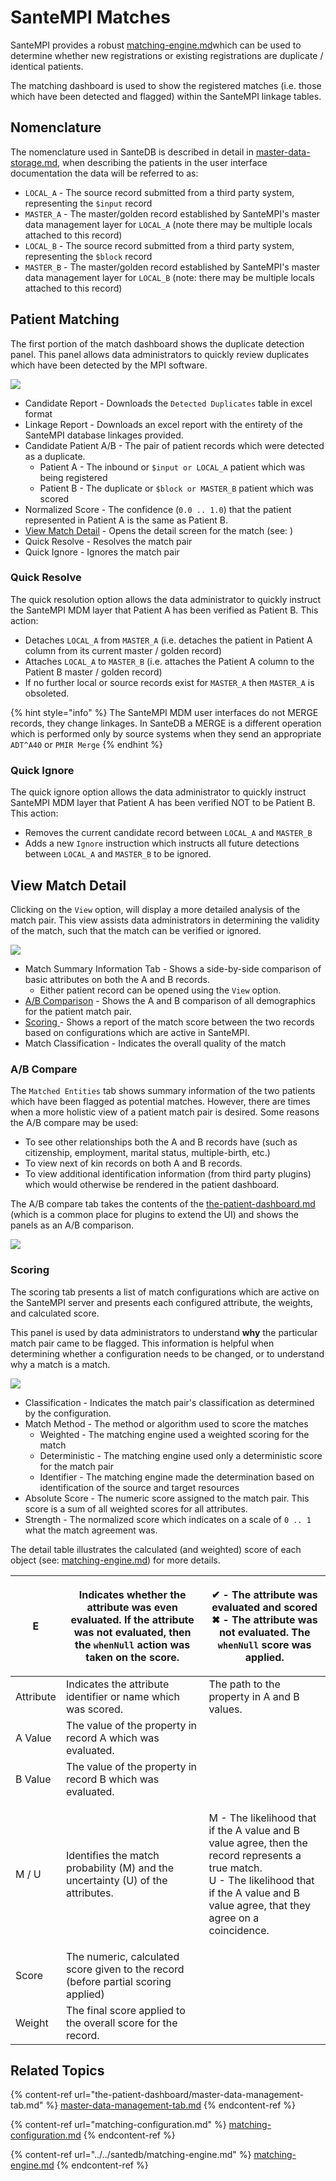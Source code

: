# SanteMPI Matches

SanteMPI provides a robust [matching-engine.md](../../santedb/matching-engine.md "mention")which can be used to determine whether new registrations or existing registrations are duplicate / identical patients.&#x20;

The matching dashboard is used to show the registered matches (i.e. those which have been detected and flagged) within the SanteMPI linkage tables.&#x20;

## Nomenclature

The nomenclature used in SanteDB is described in detail in [master-data-storage.md](../../santedb/data-storage-patterns/master-data-storage.md "mention"), when describing the patients in the user interface documentation the data will be referred to as:

* `LOCAL_A` - The source record submitted from a third party system, representing the `$input` record
* `MASTER_A` - The master/golden record established by SanteMPI's master data management layer for `LOCAL_A` (note there may be multiple locals attached to this record)
* `LOCAL_B` - The source record submitted from a third party system, representing the `$block` record
* `MASTER_B` - The master/golden record established by SanteMPI's master data management layer for `LOCAL_B` (note: there may be multiple locals attached to this record)

## Patient Matching

The first portion of the match dashboard shows the duplicate detection panel. This panel allows data administrators to quickly review duplicates which have been detected by the MPI software.

![](<../../.gitbook/assets/image (438).png>)

* Candidate Report - Downloads the `Detected Duplicates` table in excel format
* Linkage Report - Downloads an excel report with the entirety of the SanteMPI database linkages provided.
* Candidate Patient A/B - The pair of patient records which were detected as a duplicate.
  * Patient A - The inbound or `$input or LOCAL_A` patient which was being registered
  * Patient B - The duplicate or `$block or MASTER_B` patient which was scored
* Normalized Score - The confidence (`0.0 .. 1.0`) that the patient represented in Patient A is the same as Patient B.
* [View Match Detail](santempi-matches.md#undefined) - Opens the detail screen for the match (see: )
* Quick Resolve - Resolves the match pair
* Quick Ignore - Ignores the match pair

### Quick Resolve

The quick resolution option allows the data administrator to quickly instruct the SanteMPI MDM layer that Patient A has been verified as Patient B. This action:

* Detaches `LOCAL_A` from `MASTER_A` (i.e. detaches the patient in Patient A column from its current master / golden record)
* Attaches `LOCAL_A` to `MASTER_B` (i.e. attaches the Patient A column to the Patient B master / golden record)
* If no further local or source records exist for `MASTER_A` then `MASTER_A` is obsoleted.

{% hint style="info" %}
The SanteMPI MDM user interfaces do not MERGE records, they change linkages. In SanteDB a MERGE is a different operation which is performed only by source systems when they send an appropriate `ADT^A40` or `PMIR Merge`
{% endhint %}

### Quick Ignore

The quick ignore option allows the data administrator to quickly instruct SanteMPI MDM layer that Patient A has been verified NOT to be Patient B. This action:

* Removes the current candidate record between `LOCAL_A` and `MASTER_B`
* Adds a new `Ignore` instruction which instructs all future detections between `LOCAL_A` and `MASTER_B` to be ignored.

## View Match Detail

Clicking on the `View` option, will display a more detailed analysis of the match pair. This view assists data administrators in determining the validity of the match, such that the match can be verified or ignored.

![](<../../.gitbook/assets/image (430).png>)

* Match Summary Information Tab - Shows a side-by-side comparison of basic attributes on both the A and B records.
  * Either patient record can be opened using the `View` option.
* [A/B Comparison](santempi-matches.md#a-b-compare) - Shows the A and B comparison of all demographics for the patient match pair.
* [Scoring ](santempi-matches.md#undefined)- Shows a report of the match score between the two records based on configurations which are active in SanteMPI.
* Match Classification - Indicates the overall quality of the match

### A/B Compare

The `Matched Entities` tab shows summary information of the two patients which have been flagged as potential matches. However, there are times when a more holistic view of a patient match pair is desired. Some reasons the A/B compare may be used:

* To see other relationships both the A and B records have (such as citizenship, employment, marital status, multiple-birth, etc.)
* To view next of kin records on both A and B records.
* &#x20;To view additional identification information (from third party plugins) which would otherwise be rendered in the patient dashboard.

The A/B compare tab takes the contents of the [the-patient-dashboard.md](../../santempi/the-patient-dashboard.md "mention") (which is a common place for plugins to extend the UI) and shows the panels as an A/B comparison.

![](<../../.gitbook/assets/image (439) (1).png>)

### Scoring

The scoring tab presents a list of match configurations which are active on the SanteMPI server and presents each configured attribute, the weights, and calculated score.&#x20;

This panel is used by data administrators to understand **why** the particular match pair came to be flagged. This information is helpful when determining whether a configuration needs to be changed, or to understand why a match is a match.

![](<../../.gitbook/assets/image (418).png>)

* Classification - Indicates the match pair's classification as determined by the configuration.
* Match Method - The method or algorithm used to score the matches&#x20;
  * Weighted - The matching engine used a weighted scoring for the match
  * Deterministic - The matching engine used only a deterministic score for the match pair
  * Identifier - The matching engine made the determination based on identification of the source and target resources
* Absolute Score - The numeric score assigned to the match pair. This score is a sum of all weighted scores for all attributes.
* Strength - The normalized score which indicates on a scale of `0 .. 1` what the match agreement was.

The detail table illustrates the calculated (and weighted) score of each object (see: [matching-engine.md](../../santedb/matching-engine.md "mention")) for more details.

| E         | Indicates whether the attribute was even evaluated. If the attribute was not evaluated, then the `whenNull` action was taken on the score. | <p><span data-gb-custom-inline data-tag="emoji" data-code="2714">✔</span> - The attribute was evaluated and scored<br><span data-gb-custom-inline data-tag="emoji" data-code="2716">✖</span> - The attribute was not evaluated. The <code>whenNull</code> score was applied.</p> |
| --------- | ------------------------------------------------------------------------------------------------------------------------------------------ | -------------------------------------------------------------------------------------------------------------------------------------------------------------------------------------------------------------------------------------------------------------------------------- |
| Attribute | Indicates the attribute identifier or name which was scored.                                                                               | The path to the property in A and B values.                                                                                                                                                                                                                                      |
| A Value   | The value of the property in record A which was evaluated.                                                                                 |                                                                                                                                                                                                                                                                                  |
| B Value   | The value of the property in record B which was evaluated.                                                                                 |                                                                                                                                                                                                                                                                                  |
| M / U     | Identifies the match probability (M) and the uncertainty (U) of the attributes.                                                            | <p>M - The likelihood that if the A value and B value agree, then the record represents a true match.<br>U - The likelihood that if the A value and B value agree, that they agree on a coincidence.</p>                                                                         |
| Score     | The numeric, calculated score given to the record (before partial scoring applied)                                                         |                                                                                                                                                                                                                                                                                  |
| Weight    | The final score applied to the overall score for the record.                                                                               |                                                                                                                                                                                                                                                                                  |

## Related Topics

{% content-ref url="the-patient-dashboard/master-data-management-tab.md" %}
[master-data-management-tab.md](the-patient-dashboard/master-data-management-tab.md)
{% endcontent-ref %}

{% content-ref url="matching-configuration.md" %}
[matching-configuration.md](matching-configuration.md)
{% endcontent-ref %}

{% content-ref url="../../santedb/matching-engine.md" %}
[matching-engine.md](../../santedb/matching-engine.md)
{% endcontent-ref %}
